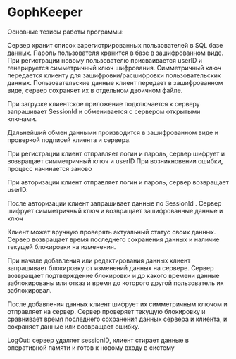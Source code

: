 # GophKeeper

Основные тезисы работы программы:

Сервер хранит список зарегистрированных пользователей в SQL базе данных.
Пароль пользователя хранится в базе в зашифрованном виде.
При регистрации новому пользователю присваивается userID и генерируется симметричный ключ шифрования.
Симметричный ключ передается клиенту для зашифровки/расшифровки пользовательских данных.
Пользовательские данные клиент передает в зашифрованном виде, сервер сохраняет их в отдельном двоичном файле.

При загрузке клиентское приложение подключается к серверу запрашивает SessionId и обменивается с сервером открытыми ключами.

Дальнейший обмен данными производится в зашифрованном виде и проверкой подписей клиента и сервера.

При регистрации клиент отправляет логин и пароль, сервер шифрует и возвращает симметричный ключ и userID
При возникновении ошибки, процесс начинается заново

При авторизации клиент отправляет логин и пароль, сервер возвращает userID.

После авторизации клиент запрашивает данные по SessionId .
Сервер шифрует симметричный ключ и возвращает зашифрованные данные и ключ

Клиент может вручную проверять актуальный статус своих данных. Сервер возвращает время последнего сохранения данных и наличие текущей блокировки на изменения.

При начале добавления или редактирования данных клиент запрашивает блокировку от изменений данных на сервере.
Сервер возвращает подтверждение блокировки и до какого времени данные заблокированы или отказ и время до которого другой пользователь их заблокировал.

После добавления данных клиент шифрует их симметричным ключом и отправляет на сервер.
Сервер проверяет текущую блокировку и сравнивает время последнего сохранения данных сервера и клиента, и сохраняет данные или возвращает ошибку.

LogOut: сервер удаляет sessionID, клиент стирает данные в оперативной памяти и готов к новому входу в систему
